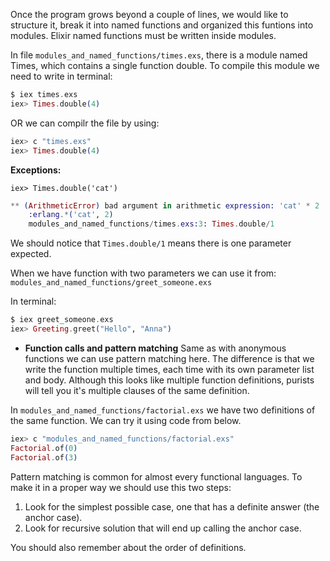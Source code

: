 Once the program grows beyond a couple of lines, we would like to structure it, break it into named functions and organized this funtions into modules. Elixir named functions must be written inside modules.

In file `modules_and_named_functions/times.exs`, there is a module named Times, which contains a single function double.
To compile this module we need to write in terminal:

```elixir
$ iex times.exs
iex> Times.double(4)
```

OR we can compilr the file by using:

```elixir
iex> c "times.exs"
iex> Times.double(4)
```

**Exceptions:**

`iex> Times.double('cat')`
```elixir
** (ArithmeticError) bad argument in arithmetic expression: 'cat' * 2
    :erlang.*('cat', 2)
    modules_and_named_functions/times.exs:3: Times.double/1
```
We should notice that `Times.double/1` means there is one parameter expected.

When we have function with two parameters we can use it from: `modules_and_named_functions/greet_someone.exs`

In terminal: 
```elixir
$ iex greet_someone.exs
iex> Greeting.greet("Hello", "Anna")
```
- **Function calls and pattern matching**
Same as with anonymous functions we can use pattern matching here. The difference is that we write the function multiple times, each time with its own parameter list and body. Although this looks like multiple function definitions, purists will tell you it's multiple clauses of the same definition.

In `modules_and_named_functions/factorial.exs` we have two definitions of the same function. 
We can try it using code from below.

```elixir
iex> c "modules_and_named_functions/factorial.exs"
Factorial.of(0)
Factorial.of(3)
```
Pattern matching is common for almost every functional languages. To make it in a proper way we should use this two steps:
1. Look for the simplest possible case, one that has a definite answer (the anchor case).
2. Look for recursive solution that will end up calling the anchor case.

You should also remember about the order of definitions.

